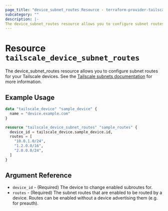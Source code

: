 ```yaml
---
page_title: "device_subnet_routes Resource - terraform-provider-tailscale"
subcategory: ""
description: |-
The device_subnet_routes resource allows you to configure subnet routes for your Tailscale devices.
---
```


# Resource `tailscale_device_subnet_routes`

The device_subnet_routes resource allows you to configure subnet routes for your Tailscale devices. See the
[Tailscale subnets documentation](https://tailscale.com/kb/1019/subnets) for more information.

## Example Usage

```terraform
data "tailscale_device" "sample_device" {
  name = "device.example.com"
}

resource "tailscale_device_subnet_routes" "sample_routes" {
  device_id = tailscale_device.sample_device.id,
  routes = [
    "10.0.1.0/24",
    "1.2.0.0/16",
    "2.0.0.0/24",
  ]
}
```

## Argument Reference

- `device_id` - (Required) The device to change enabled subroutes for.
- `routes` - (Required) The subnet routes that are enabled to be routed by a device. Routes can be enabled without a 
  device advertising them (e.g. for preauth).


